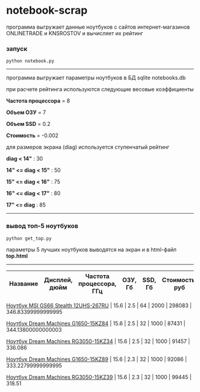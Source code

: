 # notebook-scrap

программа выгружает данные ноутбуков с сайтов интернет-магазинов ONLINETRADE и KNSROSTOV и вычисляет их рейтинг 

### запуск

    python notebook.py
    
* * *

программа выгружает параметры ноутбуков в БД sqlite notebooks.db

при расчете рейтинга используются следующие весовые коэффициенты

**Частота процессора** = 8

**Объем ОЗУ** = 7

**Объем SSD** = 0.2

**Стоимость** = -0.002

для размеров экрана (diag) используется ступенчатый рейтинг

**diag < 14"** : 30

**14" <= diag < 15"** : 50

**15" <= diag < 16"** : 75

**16" <= diag < 17"** : 80

**17" <= diag** : 85

* * *

### вывод топ-5 ноутбуков

    python get_top.py

параметры 5 лучших ноутбуков выводятся на экран и в html-файл **top.html**

* * *

Название | Дисплей, дюйм | Частота процессора, ГГц | ОЗУ, Гб | SSD, Гб | Стоимость, руб | Рейтинг, попугаи
--- | --- | --- | --- | --- | --- | ---

[Ноутбук MSI GS66 Stealth 12UHS-267RU](https://www.knsrostov.ru//product/noutbuk-msi-gs66-stealth-12uhs-267ru/) | 15.6 | 2.5 | 64 | 2000 | 298083 | 346.83399999999995

[Ноутбук Dream Machines G1650-15KZ84](https://www.knsrostov.ru//product/noutbuk-dream-machines-g1650-15kz84/) | 15.6 | 2.5 | 32 | 1000 | 87431 | 344.13800000000003

[Ноутбук Dream Machines RG3050-15KZ34](https://www.knsrostov.ru//product/noutbuk-dream-machines-rg3050-15kz34/) | 15.6 | 2.5 | 32 | 1000 | 91457 | 336.086

[Ноутбук Dream Machines G1650-15KZ89](https://www.knsrostov.ru//product/noutbuk-dream-machines-g1650-15kz89/) | 15.6 | 2.3 | 32 | 1000 | 92086 | 333.22799999999995

[Ноутбук Dream Machines RG3050-15KZ39](https://www.knsrostov.ru//product/noutbuk-dream-machines-rg3050-15kz39/) | 15.6 | 2.3 | 32 | 1000 | 99445 | 318.51



